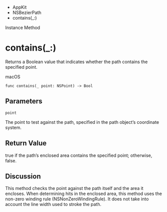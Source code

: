 

- AppKit
- NSBezierPath
-  contains(\_:) 

Instance Method

# contains(\_:)

Returns a Boolean value that indicates whether the path contains the specified point.

macOS

``` source
func contains(_ point: NSPoint) -> Bool
```

## Parameters 

`point`  

The point to test against the path, specified in the path object’s coordinate system.

## Return Value

true if the path’s enclosed area contains the specified point; otherwise, false.

## Discussion

This method checks the point against the path itself and the area it encloses. When determining hits in the enclosed area, this method uses the non-zero winding rule (NSNonZeroWindingRule). It does not take into account the line width used to stroke the path.

